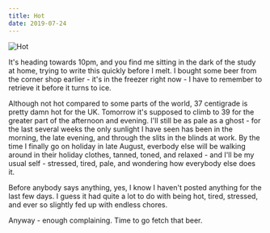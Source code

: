 ```yaml
---
title: Hot
date: 2019-07-24
---
```


![Hot](https://source.unsplash.com/FHnnjk1Yj7Y/1600x900)

It's heading towards 10pm, and you find me sitting in the dark of the study at home, trying to write this quickly before I melt. I bought some beer from the corner shop earlier - it's in the freezer right now - I have to remember to retrieve it before it turns to ice.

Although not hot compared to some parts of the world, 37 centigrade is pretty damn hot for the UK. Tomorrow it's supposed to climb to 39 for the greater part of the afternoon and evening. I'll still be as pale as a ghost - for the last several weeks the only sunlight I have seen has been in the morning, the late evening, and through the slits in the blinds at work. By the time I finally go on holiday in late August, everbody else will be walking around in their holiday clothes, tanned, toned, and relaxed - and I'll be my usual self - stressed, tired, pale, and wondering how everybody else does it.

Before anybody says anything, yes, I know I haven't posted anything for the last few days. I guess it had quite a lot to do with being hot, tired, stressed, and ever so slightly fed up with endless chores.

Anyway - enough complaining. Time to go fetch that beer.